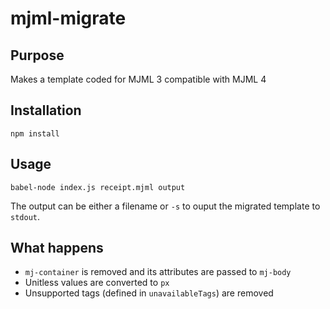 # mjml-migrate

## Purpose

Makes a template coded for MJML 3 compatible with MJML 4

## Installation

`npm install`

## Usage

`babel-node index.js receipt.mjml output`

The output can be either a filename or `-s` to ouput the migrated template to `stdout`.

## What happens

* `mj-container` is removed and its attributes are passed to `mj-body`
* Unitless values are converted to `px`
* Unsupported tags (defined in `unavailableTags`) are removed 
